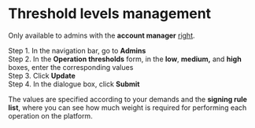# Threshold levels management

Only available to admins with the **account manager** [right](https://cryptofund.software/resources/product-guide/admins/admin-account-management/rights-of-admins-on-the-platform/).

Step 1. In the navigation bar, go to **Admins**  
Step 2. In the **Operation thresholds** form, in the **low**, **medium,** and **high** boxes, enter the corresponding values  
Step 3. Click **Update**  
Step 4. In the dialogue box, click **Submit**

The values are specified according to your demands and the **signing rule list**, where you can see how much weight is required for performing each operation on the platform.

